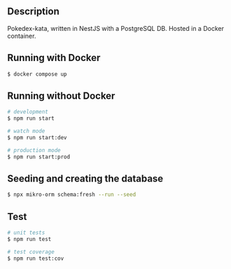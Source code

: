 ## Description

Pokedex-kata, written in NestJS with a PostgreSQL DB. Hosted in a Docker container.

## Running with Docker

```bash
$ docker compose up
```

## Running without Docker

```bash
# development
$ npm run start

# watch mode
$ npm run start:dev

# production mode
$ npm run start:prod
```

## Seeding and creating the database

```bash
$ npx mikro-orm schema:fresh --run --seed
```

## Test

```bash
# unit tests
$ npm run test

# test coverage
$ npm run test:cov
```
